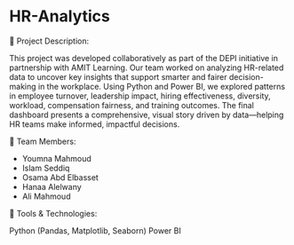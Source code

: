 # HR-Analytics
📌 Project Description:

This project was developed collaboratively as part of the DEPI initiative in partnership with AMIT Learning. Our team worked on analyzing HR-related data to uncover key insights that support smarter and fairer decision-making in the workplace.
Using Python and Power BI, we explored patterns in employee turnover, leadership impact, hiring effectiveness, diversity, workload, compensation fairness, and training outcomes.
The final dashboard presents a comprehensive, visual story driven by data—helping HR teams make informed, impactful decisions.

👥 Team Members:

* Youmna Mahmoud
* Islam Seddiq
* Osama Abd Elbasset
* Hanaa Alelwany
* Ali Mahmoud

🔧 Tools & Technologies:

Python (Pandas, Matplotlib, Seaborn)
Power BI
